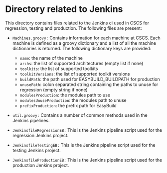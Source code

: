 # Directory related to Jenkins

This directory contains files related to the Jenkins ci used in CSCS for regression, testing and production.
The following files are present:

* `Machines.groovy:` Contains information for each machine at CSCS. Each machine is defined as a groovy dictionary and a list of all the machine dictionaries is returned.
The following dictionary keys are provided:

    * `name`: the name of the machine
    * `archs`: the list of supported architectures (empty list if none)
    * `toolkits`: the list of supported toolkits
    * `toolkitVersions`: the list of supported toolkit versions
    * `buildPath`: the path used for EASYBUILD_BUILDPATH for production
    * `unusePath`: colon separated string containing the paths to unuse for regression (empty string if none)
    * `modulesProduction`: the modules path to use
    * `modulesUnuseProduction`: the modules path to unuse
    * `prefixProduction`: the prefix path for EasyBuild

* `util.groovy:` Contains a number of common methods used in the Jenkins pipelines.

* `JenkinsfileRegressionEB:` This is the Jenkins pipeline script used for the regression Jenkins project.

* `JenkinsfileTestingEB:` This is the Jenkins pipeline script used for the testing Jenkins project.

* `JenkinsfileProductionEB:` This is the Jenkins pipeline script used for the production Jenkins project.
